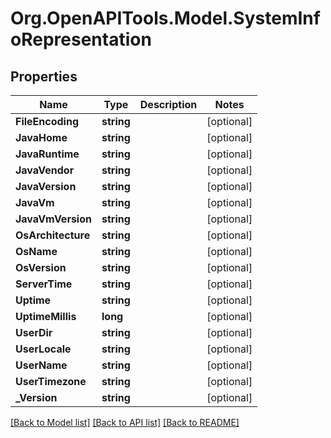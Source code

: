 # Org.OpenAPITools.Model.SystemInfoRepresentation

## Properties

Name | Type | Description | Notes
------------ | ------------- | ------------- | -------------
**FileEncoding** | **string** |  | [optional] 
**JavaHome** | **string** |  | [optional] 
**JavaRuntime** | **string** |  | [optional] 
**JavaVendor** | **string** |  | [optional] 
**JavaVersion** | **string** |  | [optional] 
**JavaVm** | **string** |  | [optional] 
**JavaVmVersion** | **string** |  | [optional] 
**OsArchitecture** | **string** |  | [optional] 
**OsName** | **string** |  | [optional] 
**OsVersion** | **string** |  | [optional] 
**ServerTime** | **string** |  | [optional] 
**Uptime** | **string** |  | [optional] 
**UptimeMillis** | **long** |  | [optional] 
**UserDir** | **string** |  | [optional] 
**UserLocale** | **string** |  | [optional] 
**UserName** | **string** |  | [optional] 
**UserTimezone** | **string** |  | [optional] 
**_Version** | **string** |  | [optional] 

[[Back to Model list]](../README.md#documentation-for-models) [[Back to API list]](../README.md#documentation-for-api-endpoints) [[Back to README]](../README.md)

